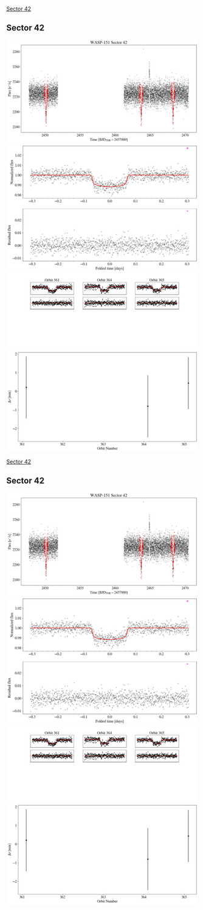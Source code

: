 [Sector 42](#sector42)

<a name = "sector42"></a>
## Sector 42
![alt text](/tt/WASP-151_Sector_42/WASP-151_Sector_42_a_TimeSeries.png)
![alt text](/tt/WASP-151_Sector_42/WASP-151_Sector_42_b_FoldedLightCurve.png)
![alt text](/tt/WASP-151_Sector_42/WASP-151_Sector_42_b_IndividualTransitsWithFit.png)
![alt text](/tt/WASP-151_Sector_42/WASP-151_Sector_42_c_TimingResiduals.png)

[Sector 42](#sector42)

<a name = "sector42"></a>
## Sector 42
![alt text](/tt/WASP-151_Sector_42/WASP-151_Sector_42_a_TimeSeries.png)
![alt text](/tt/WASP-151_Sector_42/WASP-151_Sector_42_b_FoldedLightCurve.png)
![alt text](/tt/WASP-151_Sector_42/WASP-151_Sector_42_b_IndividualTransitsWithFit.png)
![alt text](/tt/WASP-151_Sector_42/WASP-151_Sector_42_c_TimingResiduals.png)

